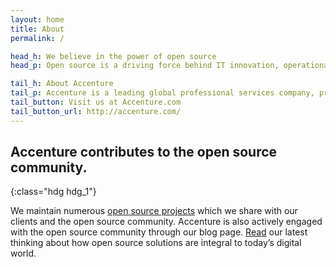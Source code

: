 ```yaml
---
layout: home
title: About
permalink: /

head_h: We believe in the power of open source
head_p: Open source is a driving force behind IT innovation, operational effectiveness and business value creation. We see an increase in demand from our clients for open source solutions based on quality, reliability and speed, not just cost savings. We have been committed to open source for more than 25 years—actively contributing open source software (OSS) and collaborating with the community to help drive innovation.

tail_h: About Accenture 
tail_p: Accenture is a leading global professional services company, providing a broad range of services and solutions in strategy, consulting, digital, technology and operations. Combining unmatched experience and specialized skills across more than 40 industries and all business functions&mdash;underpinned by the world’s largest delivery network&mdash;Accenture works at the intersection of business and technology to help clients improve their performance and create sustainable value for their stakeholders. With approximately 477,000 people serving clients in more than 120 countries, Accenture drives innovation to improve the way the world works and lives.
tail_button: Visit us at Accenture.com
tail_button_url: http://accenture.com/
---
```


Accenture contributes to the open source community.
--------
{:class="hdg hdg_1"}

We maintain numerous [open source projects](https://github.com/accenture) which we share with our clients and the open source community. Accenture is also actively engaged with the open source community through our blog page. [Read]({{site.baseurl}}/blog/) our latest thinking about how open source solutions are integral to today’s digital world.

<!-- One example of our contributions is that we shared our DevOps platform with the open source community. The DevOps Platform is a container-based development and operations environment which supports rapid mobilization of development projects through a blueprint reference configuration of existing open source Software tools such as Jenkins. Implementation of the tools platform creates an environment to perform Continuous Delivery&mdash;continuously testing, releasing and maintaining applications. -->



